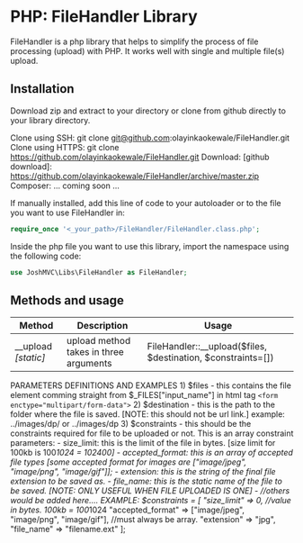 # PHP: FileHandler Library
FileHandler is a php library that helps to simplify the process of file processing (upload) with PHP.
It works well with single and multiple file(s) upload.

## Installation
Download zip and extract to your directory or clone from github directly to your library directory.

Clone using SSH: git clone git@github.com:olayinkaokewale/FileHandler.git
Clone using HTTPS: git clone https://github.com/olayinkaokewale/FileHandler.git
Download: [github download]: https://github.com/olayinkaokewale/FileHandler/archive/master.zip
Composer: ... coming soon ...

If manually installed, add this line of code to your autoloader or to the file you want to use FileHandler in:
```php
require_once '<_your_path>/FileHandler/FileHandler.class.php';
```

Inside the php file you want to use this library, import the namespace using the following code:
```php
use JoshMVC\Libs\FileHandler as FileHandler;
```

## Methods and usage
Method | Description | Usage
--- | --- | ---
__upload *[static]* | upload method takes in three arguments | FileHandler::__upload($files, $destination, $constraints=[])
PARAMETERS DEFINITIONS AND EXAMPLES
	1) $files - this contains the file element comming straight from $_FILES["input_name"] in html tag `<form enctype="multipart/form-data">`
	2) $destination - this is the path to the folder where the file is saved. [NOTE: this should not be url link.] example: ../images/dp/ or ../images/dp
	3) $constraints - this should be the constraints required for file to be uploaded or not. This is an array
		constraint parameters: 
		- size_limit: this is the limit of the file in bytes. [size limit for 100kb is 100*1024 = 102400]
		- accepted_format: this is an array of accepted file types [some accepted format for images are ["image/jpeg", "image/png", "image/gif"]];
		- extension: this is the string of the final file extension to be saved as.
		- file_name: this is the static name of the file to be saved. [NOTE: ONLY USEFUL WHEN FILE UPLOADED IS ONE]
		- //others would be added here....
		EXAMPLE:
		$constraints = [
			"size_limit" => 0, //value in bytes. 100kb = 100*1024
			"accepted_format" => ["image/jpeg", "image/png", "image/gif"], //must always be array.
			"extension" => "jpg",
			"file_name" => "filename.ext"
		];

